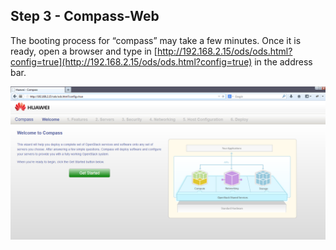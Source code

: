 <h2 id="step-three">Step 3 - Compass-Web</h2>

The booting process for “compass” may take a few minutes. Once it is ready, open a browser and type in [http://192.168.2.15/ods/ods.html?config=true](http://192.168.2.15/ods/ods.html?config=true) in the address bar.

![Compass welcome page](/img/3_compass_welcome.png)
